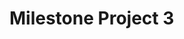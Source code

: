 # Milestone Project 3

<!--

User Stories
As a user I would like:

to add my recipes to my collection
to add other users recipes to my collection
to view other users recipes
to comment on other users recipes
to vote on other users recipes
to sort recipes by different users
to sort recipes by different cuisine
to sort recipes by different ingredient
to sort recipes by different meal type
to view recipes step by step while cooking
to give feedback to the website to help improve the experience



Design Resourse
https://www.furtherfood.com/submitrecipe/
https://www.bbcgoodfood.com/
https://tastesbetterfromscratch.com
https://www.allrecipes.com
https://www.facebook.com/
https://www.thingiverse.com/
https://www.instructables.com/
https://www.nexusmods.com/mods/


Documentation and Tutorials
https://www.w3schools.com/
https://getbootstrap.com/docs/4.3/
https://fontawesome.com/
https://docs.mongodb.com/
https://select2.org/
https://flask-pymongo.readthedocs.io/en/latest/
https://api.jquery.com/
https://developers.google.com/custom-search/docs/element
https://developers.google.com/custom-search/v1/introduction
http://api.mongodb.com/python/current/tutorial.html
http://flask.pocoo.org/docs/1.0/tutorial/
http://flask.pocoo.org/docs/0.12/patterns/flashing/
https://pythonise.com/feed/flask/flask-message-flashing
https://pythonprogramming.net/jquery-flask-tutorial/
https://www.sitesell.com/blog/2017/02/recipe-schema.htmlkno
https://www.w3schools.com/css/css_tooltip.asp
https://devinpractice.com/2019/03/25/flask-mongodb-tutorial/
https://www.tutorialspoint.com/flask/flask_sessions.htm
http://flask.pocoo.org/snippets/54/
https://medium.com/@egealpay1/flask-user-authentication-1eda0af6016c
https://stackoverflow.com/questions/1860482/when-do-you-choose-to-load-your-javascript-at-the-bottom-of-the-page-instead-of
https://overiq.com/flask-101/authentication-in-flask/
https://pythonspot.com/login-authentication-with-flask/
https://infinidum.com/2018/08/18/making-a-simple-login-system-with-flask-login/
https://stackoverflow.com/questions/36835615/difference-between-input-group-and-form-group
https://github.com/CoreyMSchafer/code_snippets/tree/master/Python/Flask_Blog
https://infinite-scroll.com/api.html
https://flask.palletsprojects.com/en/1.1.x/security/



Libraries
https://github.com/ttskch/select2-bootstrap4-theme
https://github.com/select2/select2-bootstrap-theme
https://github.com/metafizzy/infinite-scroll


Code Snippets
https://stackoverflow.com/questions/7271482/getting-a-list-of-values-from-a-list-of-dicts
https://www.codeproject.com/Questions/1185082/How-to-create-input-field-with-a-button-click
http://jsfiddle.net/omugbdm1/3/
https://stackoverflow.com/questions/7020659/submit-form-using-a-button-outside-the-form-tag
https://ux.stackexchange.com/questions/58302/error-message-for-invalid-username
https://stackoverflow.com/questions/3736553/how-to-execute-function-after-image-is-loaded-into-a-div-with-jquery
https://stackoverflow.com/questions/51404129/how-to-access-external-javascript-files-through-jinjaflask/51405432
https://stackoverflow.com/questions/11178426/how-can-i-pass-data-from-flask-to-javascript-in-a-template/42158426
https://stackoverflow.com/questions/16310918/css-scale-and-square-center-crop-image
https://coderwall.com/p/ijrrpa/flask-flash-messages-as-bootstrap-alert
https://webdesign.tutsplus.com/tutorials/a-simple-javascript-technique-for-filling-star-ratings--cms-29450
https://codepen.io/jexordexan/pen/yyYEJa
https://github.com/philsturgeon/codeigniter-template/blob/master/user_guide/changelog.html
https://stackoverflow.com/questions/18775074/recreate-3-column-facebook-style-parcial-scrolling-then-fixed-position-css
https://stackoverflow.com/questions/3666953/showing-git-branch-structure
https://git-scm.com/book/en/v2/Git-Branching-Basic-Branching-and-Merging
https://git-scm.com/book/en/v1/Git-Tools-Stashing
https://medium.com/datadriveninvestor/git-rebase-vs-merge-cc5199edd77c
https://stackoverflow.com/questions/5340724/get-changes-from-master-into-branch-in-git

Conventions and Style Guides
https://stackoverflow.com/questions/3736553/how-to-execute-function-after-image-is-loaded-into-a-div-with-jquery
https://google.github.io/styleguide/htmlcssguide.html#ID_and_Class_Name_Delimiters
https://www.webfx.com/blog/web-design/20-html-best-practices-you-should-follow/
https://code.tutsplus.com/tutorials/30-css-best-practices-for-beginners--net-6741
https://code.tutsplus.com/tutorials/24-javascript-best-practices-for-beginners--net-5399
https://gist.github.com/sloria/7001839
https://keepachangelog.com/en/1.0.0/
https://moz.com/blog/the-ultimate-guide-to-the-google-search-parameters
https://uxdesign.cc/death-to-complexity-how-we-simplified-advanced-search-a9ab2940acf0
https://dribbble.com/tags/advanced_search
https://uxplanet.org/how-to-improve-advanced-search-ux-450df698004c
https://stackoverflow.com/questions/6028211/what-is-the-standard-naming-convention-for-html-css-ids-and-classes

Icon Credits
<div>Icons made by <a href="https://www.freepik.com/" title="Freepik">Freepik</a> from <a href="https://www.flaticon.com/"              title="Flaticon">www.flaticon.com</a> is licensed by <a href="http://creativecommons.org/licenses/by/3.0/"              title="Creative Commons BY 3.0" target="_blank">CC 3.0 BY</a></div>
<div>Icons made by <a href="https://www.freepik.com/" title="Freepik">Freepik</a> from <a href="https://www.flaticon.com/"              title="Flaticon">www.flaticon.com</a> is licensed by <a href="http://creativecommons.org/licenses/by/3.0/"              title="Creative Commons BY 3.0" target="_blank">CC 3.0 BY</a></div>
<div>Icons made by <a href="https://www.freepik.com/" title="Freepik">Freepik</a> from <a href="https://www.flaticon.com/"              title="Flaticon">www.flaticon.com</a> is licensed by <a href="http://creativecommons.org/licenses/by/3.0/"              title="Creative Commons BY 3.0" target="_blank">CC 3.0 BY</a></div>




Just to recap quickly:

1. Finish user profile
2. Create a template for an individual recipe
3. Create homepage to list all recipes w/ links to individual recipe page for each
4. On user profile page add edit/delete button for each recipe, and possibly on individual recipe page if user owns that recipe
5. Write delete route/function -> @app.route('/delete/<recipe_id>/)
6. Write update route/function -> @app.route('/update/<recipe_id>/')
7. Create update recipe template w/ pre-filled form for user to update recipe, or add ability to edit inline on the user profile/recipe page and POST to the URL with javascript

-->